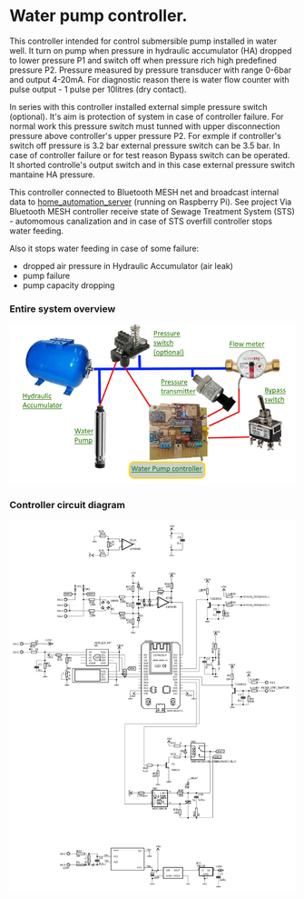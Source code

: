 # Water pump controller.

This controller intended for control submersible pump installed in water well. It turn on pump when pressure in hydraulic accumulator (HA) dropped to lower pressure P1 and switch off when pressure rich high predefined pressure P2. Pressure measured by pressure transducer with range 0-6bar and output 4-20mA. 
For diagnostic reason there is water flow counter with pulse output - 1 pulse per 10litres (dry contact). 

In series with this controller installed external simple pressure switch (optional). It's aim is protection of system in case of controller failure. For normal work this pressure switch must tunned with upper disconnection pressure above controller's upper pressure P2. For exmple if controller's switch off pressure is 3.2 bar external pressure switch can be 3.5 bar. In case of controller failure or for test reason Bypass switch can be operated. It shorted controlle's output switch and in this case external pressure switch mantaine HA pressure.


This controller connected to Bluetooth MESH net and broadcast internal data to [home_automation_server](https://github.com/vpq-is-me/home_auto_nodejs.git) (running on Raspberry Pi).
See project 
Via Bluetooth MESH controller receive state of Sewage Treatment System (STS) - automomous canalization and in case of STS overfill controller stops water feeding.

Also it stops water feeding in case of some failure:
   - dropped air pressure in Hydraulic Accumulator (air leak)
   - pump failure
   - pump capacity dropping 

### Entire system overview

![Alt text](hardware/WPoverview.jpg?raw=true)

### Controller circuit diagram
![Alt text](hardware/circuit.png?raw=true)


